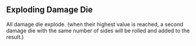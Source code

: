## Exploding Damage Die

All damage die explode. (when their highest value is reached, a second damage die with the same number of sides will be rolled and added to the result.)